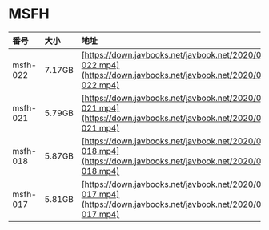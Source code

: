 # MSFH

| 番号 | 大小 | 地址 |
| :--- | :--- | :--- |
| msfh-022 | 7.17GB | [https://down.javbooks.net/javbook.net/2020/06/26/msfh-022.mp4](https://down.javbooks.net/javbook.net/2020/06/26/msfh-022.mp4) |
| msfh-021 | 5.79GB | [https://down.javbooks.net/javbook.net/2020/06/22/msfh-021.mp4](https://down.javbooks.net/javbook.net/2020/06/22/msfh-021.mp4) |
| msfh-018 | 5.87GB | [https://down.javbooks.net/javbook.net/2020/06/20/msfh-018.mp4](https://down.javbooks.net/javbook.net/2020/06/20/msfh-018.mp4) |
| msfh-017 | 5.81GB | [https://down.javbooks.net/javbook.net/2020/06/20/msfh-017.mp4](https://down.javbooks.net/javbook.net/2020/06/20/msfh-017.mp4) |



